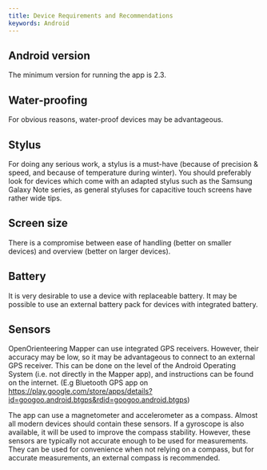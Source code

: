 ```yaml
---
title: Device Requirements and Recommendations
keywords: Android
---
```


Android version
---------------

The minimum version for running the app is 2.3.


Water-proofing
--------------

For obvious reasons, water-proof devices may be advantageous.

Stylus
------

For doing any serious work, a stylus is a must-have (because of precision &
speed, and because of temperature during winter). You should preferably look
for devices which come with an adapted stylus such as the Samsung Galaxy Note
series, as general styluses for capacitive touch screens have rather wide tips.


Screen size
-----------

There is a compromise between ease of handling (better on smaller devices) and
overview (better on larger devices).


Battery
-------

It is very desirable to use a device with replaceable battery. It may be
possible to use an external battery pack for devices with integrated battery.


Sensors
-------

OpenOrienteering Mapper can use integrated GPS receivers. However, their
accuracy may be low, so it may be advantageous to connect to an external GPS
receiver. This can be done on the level of the Android Operating System (i.e.
not directly in the Mapper app), and instructions can be found on the internet. 
(E.g Bluetooth GPS app on 
https://play.google.com/store/apps/details?id=googoo.android.btgps&rdid=googoo.android.btgps)

The app can use a magnetometer and accelerometer as a compass. Almost all modern
devices should contain these sensors. If a gyroscope is also available, it will
be used to improve the compass stability. However, these sensors are typically
not accurate enough to be used for measurements. They can be used for
convenience when not relying on a compass, but for accurate measurements, an
external compass is recommended.
